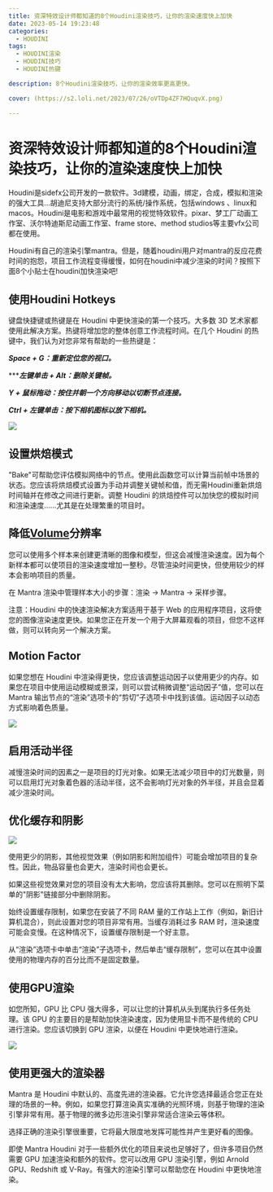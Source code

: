 ```yaml
---
title: 资深特效设计师都知道的8个Houdini渲染技巧，让你的渲染速度快上加快
date: 2023-05-14 19:23:48
categories:
  - HOUDINI
tags:
  - HOUDINI渲染
  - HOUDINI技巧
  - HOUDINI热键

description: 8个Houdini渲染技巧，让你的渲染效率更高更快。

cover: (https://s2.loli.net/2023/07/26/oVTDp4ZF7HQuqvX.png)

---
```

# 资深特效设计师都知道的8个Houdini渲染技巧，让你的渲染速度快上加快
Houdini是sidefx公司开发的一款软件。3d建模，动画，绑定，合成，模拟和渲染的强大工具…胡迪尼支持大部分流行的系统/操作系统，包括windows 、linux和macos。Houdini是电影和游戏中最常用的视觉特效软件。pixar、梦工厂动画工作室、沃尔特迪斯尼动画工作室、frame store、method studios等主要vfx公司都在使用。

Houdini有自己的渲染引擎mantra。但是，随着houdini用户对mantra的反应花费时间的抱怨，项目工作流程变得缓慢，如何在houdini中减少渲染的时间？按照下面8个小贴士在houdini加快渲染吧!

## 使用Houdini Hotkeys

键盘快捷键或热键是在 Houdini 中更快渲染的第一个技巧。大多数 3D 艺术家都使用此解决方案。热键将增加您的整体创意工作流程时间。在几个 Houdini 的热键中，我们认为对您非常有帮助的一些热键是：

***Space + G：重新定位您的视口。***

******左键单击 + Alt：删除关键帧。***

***Y + 鼠标拖动：按住并朝一个方向移动以切断节点连接。***

***Ctrl + 左键单击：按下相机图标以放下相机。***

![](https://s2.loli.net/2023/07/26/YhvDRNKcAEU8JCt.png)

## 设置烘焙模式

"Bake"可帮助您评估模拟网络中的节点。使用此函数您可以计算当前帧中场景的状态。您应该将烘焙模式设置为手动并调整关键帧和值，而无需Houdini重新烘焙时间轴并在修改之间进行更新。调整 Houdini 的烘焙控件可以加快您的模拟时间和渲染速度……尤其是在处理繁重的项目时。

## 降低[Volume](https://en.wikipedia.org/wiki/Volume)分辨率

您可以使用多个样本来创建更清晰的图像和模型，但这会减慢渲染速度。因为每个新样本都可以使项目的渲染速度增加一整秒。尽管渲染时间更快，但使用较少的样本会影响项目的质量。

在 Mantra 渲染中管理样本大小的步骤：渲染 → Mantra → 采样步骤。

注意：Houdini 中的快速渲染解决方案适用于基于 Web 的应用程序项目，这将使您的图像渲染速度更快。如果您正在开发一个用于大屏幕观看的项目，但您不这样做，则可以转向另一个解决方案。

## Motion Factor

如果您想在 Houdini 中渲染得更快，您应该调整运动因子以使用更少的内存。如果您在项目中使用运动模糊或景深，则可以尝试稍微调整“运动因子”值，您可以在 Mantra 输出节点的“渲染”选项卡的“剪切”子选项卡中找到该值。运动因子以动态方式影响着色质量。

![](https://s2.loli.net/2023/07/26/oVTDp4ZF7HQuqvX.png)

## 启用活动半径

减慢渲染时间的因素之一是项目的灯光对象。如果无法减少项目中的灯光数量，则可以启用灯光对象着色器的活动半径，这不会影响灯光对象的外半径，并且会显着减少渲染时间。

## 优化缓存和阴影

![](https://s2.loli.net/2023/07/26/FHxUdsmvBGqZaK9.png)

使用更少的阴影，其他视觉效果（例如阴影和附加组件）可能会增加项目的复杂性。因此，物品容量也会更大，渲染时间也会更长。

如果这些视觉效果对您的项目没有太大影响，您应该将其删除。您可以在照明下菜单的"阴影"链接部分中删除阴影。

始终设置缓存限制，如果您在安装了不同 RAM 量的工作站上工作（例如，新旧计算机混合），则此设置对您的项目非常有用。当缓存消耗过多 RAM 时，渲染速度可能会变慢。在这种情况下，设置缓存限制是一个好主意。

从“渲染”选项卡中单击“渲染”子选项卡，然后单击“缓存限制”，您可以在其中设置使用的物理内存的百分比而不是固定数量。

## 使用GPU渲染

如您所知，GPU 比 CPU 强大得多，可以让您的计算机从头到尾执行多任务处理。该 GPU 的主要目的是帮助加快渲染速度，因为使用显卡而不是传统的 CPU 进行渲染。您应该切换到 GPU 渲染，以便在 Houdini 中更快地进行渲染。

![](https://s2.loli.net/2023/07/26/R6o4CSPVseBtvl5.png)

## 使用更强大的渲染器

Mantra 是 Houdini 中默认的、高度先进的渲染器。它允许您选择最适合您正在处理的场景的一种。例如，如果您打算渲染真实准确的光照环境，则基于物理的渲染引擎非常有用。基于物理的微多边形渲染引擎非常适合渲染云等体积。

选择正确的渲染引擎很重要，它将最大限度地发挥可能性并产生更好看的图像。

即使 Mantra Houdini 对于一些额外优化的项目来说也足够好了，但许多项目仍然需要 GPU 加速渲染和额外的软件。您可以改用 GPU 渲染引擎，例如 Arnold GPU、Redshift 或 V-Ray。有强大的渲染引擎可以帮助您在 Houdini 中更快地渲染。





